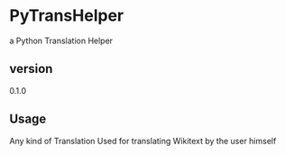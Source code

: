 # PyTransHelper
 a Python Translation Helper

## version
 0.1.0

## Usage
 Any kind of Translation
 Used for translating Wikitext by the user himself

